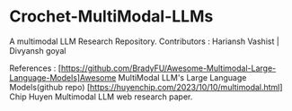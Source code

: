 # Crochet-MultiModal-LLMs
A multimodal LLM Research Repository.
Contributors : Hariansh Vashist | Divyansh goyal


References : 
[https://github.com/BradyFU/Awesome-Multimodal-Large-Language-Models]Awesome MultiModal LLM's Large Language Models(github repo)
[https://huyenchip.com/2023/10/10/multimodal.html] Chip Huyen Multimodal LLM web research paper.
